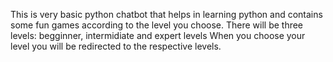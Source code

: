 This is very basic python chatbot that helps in learning python and contains some fun games according to the level you choose. 
There will be three levels: begginner, intermidiate and expert levels
When you choose your level you will be redirected to the respective levels.
